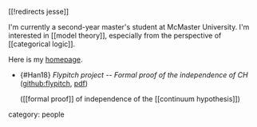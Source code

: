 [[!redirects jesse]]

I'm currently a second-year master's student at McMaster University. I'm interested in [[model theory]], especially from the perspective of [[categorical logic]]. 

Here is my [homepage](http://ms.mcmaster.ca/~hanj18).

* {#Han18} _Flypitch project -- Formal proof of the independence of CH_ ([github:flypitch](https://github.com/flypitch), [pdf](https://github.com/flypitch/flypitch-notes/blob/master/forcing-notes.pdf))

  ([[formal proof]] of independence of the [[continuum hypothesis]])

[//]: # (This syntax works like a comment, and won't appear in any output.)

category: people